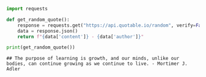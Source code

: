 ``` python
import requests

def get_random_quote():
    response = requests.get("https://api.quotable.io/random", verify=False)
    data = response.json()
    return f"{data['content']} - {data['author']}"

print(get_random_quote())
```

    ## The purpose of learning is growth, and our minds, unlike our bodies, can continue growing as we continue to live. - Mortimer J. Adler
